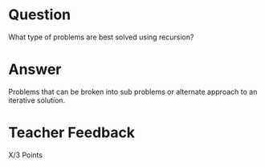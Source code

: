 # Question

What type of problems are best solved using recursion?

# Answer

Problems that can be broken into sub problems or alternate approach to an iterative solution.

# Teacher Feedback

X/3 Points
